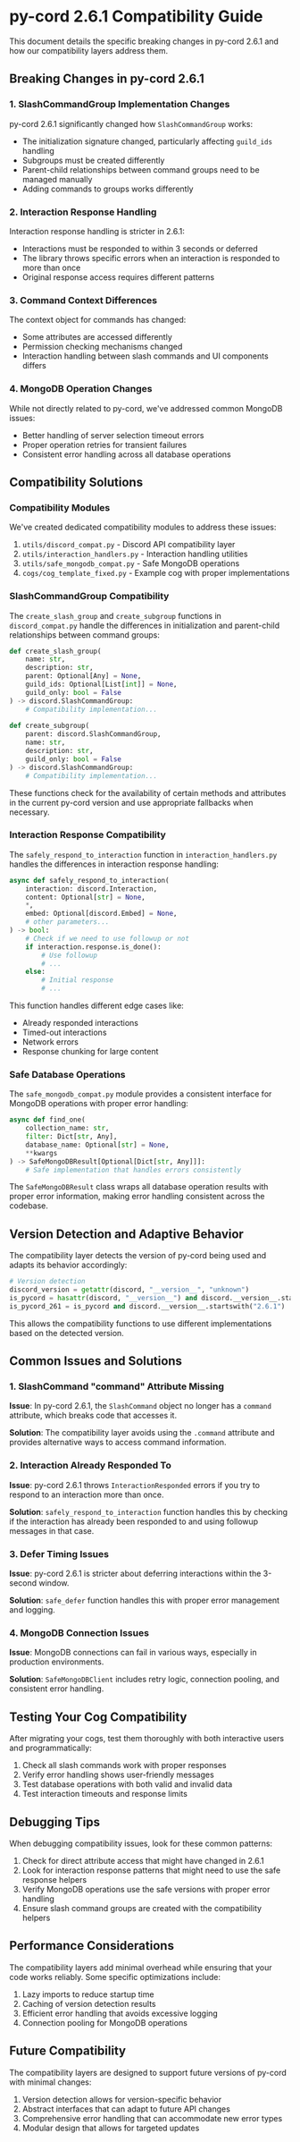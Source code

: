# py-cord 2.6.1 Compatibility Guide

This document details the specific breaking changes in py-cord 2.6.1 and how our compatibility layers address them.

## Breaking Changes in py-cord 2.6.1

### 1. SlashCommandGroup Implementation Changes

py-cord 2.6.1 significantly changed how `SlashCommandGroup` works:

- The initialization signature changed, particularly affecting `guild_ids` handling
- Subgroups must be created differently
- Parent-child relationships between command groups need to be managed manually
- Adding commands to groups works differently

### 2. Interaction Response Handling

Interaction response handling is stricter in 2.6.1:

- Interactions must be responded to within 3 seconds or deferred
- The library throws specific errors when an interaction is responded to more than once
- Original response access requires different patterns

### 3. Command Context Differences

The context object for commands has changed:

- Some attributes are accessed differently
- Permission checking mechanisms changed
- Interaction handling between slash commands and UI components differs

### 4. MongoDB Operation Changes

While not directly related to py-cord, we've addressed common MongoDB issues:

- Better handling of server selection timeout errors
- Proper operation retries for transient failures
- Consistent error handling across all database operations

## Compatibility Solutions

### Compatibility Modules

We've created dedicated compatibility modules to address these issues:

1. `utils/discord_compat.py` - Discord API compatibility layer
2. `utils/interaction_handlers.py` - Interaction handling utilities
3. `utils/safe_mongodb_compat.py` - Safe MongoDB operations
4. `cogs/cog_template_fixed.py` - Example cog with proper implementations

### SlashCommandGroup Compatibility

The `create_slash_group` and `create_subgroup` functions in `discord_compat.py` handle the differences in initialization and parent-child relationships between command groups:

```python
def create_slash_group(
    name: str,
    description: str,
    parent: Optional[Any] = None,
    guild_ids: Optional[List[int]] = None,
    guild_only: bool = False
) -> discord.SlashCommandGroup:
    # Compatibility implementation...
    
def create_subgroup(
    parent: discord.SlashCommandGroup,
    name: str,
    description: str,
    guild_only: bool = False
) -> discord.SlashCommandGroup:
    # Compatibility implementation...
```

These functions check for the availability of certain methods and attributes in the current py-cord version and use appropriate fallbacks when necessary.

### Interaction Response Compatibility

The `safely_respond_to_interaction` function in `interaction_handlers.py` handles the differences in interaction response handling:

```python
async def safely_respond_to_interaction(
    interaction: discord.Interaction,
    content: Optional[str] = None,
    *,
    embed: Optional[discord.Embed] = None,
    # other parameters...
) -> bool:
    # Check if we need to use followup or not
    if interaction.response.is_done():
        # Use followup
        # ...
    else:
        # Initial response
        # ...
```

This function handles different edge cases like:
- Already responded interactions
- Timed-out interactions
- Network errors
- Response chunking for large content

### Safe Database Operations

The `safe_mongodb_compat.py` module provides a consistent interface for MongoDB operations with proper error handling:

```python
async def find_one(
    collection_name: str,
    filter: Dict[str, Any],
    database_name: Optional[str] = None,
    **kwargs
) -> SafeMongoDBResult[Optional[Dict[str, Any]]]:
    # Safe implementation that handles errors consistently
```

The `SafeMongoDBResult` class wraps all database operation results with proper error information, making error handling consistent across the codebase.

## Version Detection and Adaptive Behavior

The compatibility layer detects the version of py-cord being used and adapts its behavior accordingly:

```python
# Version detection
discord_version = getattr(discord, "__version__", "unknown")
is_pycord = hasattr(discord, "__version__") and discord.__version__.startswith("2.")
is_pycord_261 = is_pycord and discord.__version__.startswith("2.6.1")
```

This allows the compatibility functions to use different implementations based on the detected version.

## Common Issues and Solutions

### 1. SlashCommand "command" Attribute Missing

**Issue**: In py-cord 2.6.1, the `SlashCommand` object no longer has a `command` attribute, which breaks code that accesses it.

**Solution**: The compatibility layer avoids using the `.command` attribute and provides alternative ways to access command information.

### 2. Interaction Already Responded To

**Issue**: py-cord 2.6.1 throws `InteractionResponded` errors if you try to respond to an interaction more than once.

**Solution**: `safely_respond_to_interaction` function handles this by checking if the interaction has already been responded to and using followup messages in that case.

### 3. Defer Timing Issues

**Issue**: py-cord 2.6.1 is stricter about deferring interactions within the 3-second window.

**Solution**: `safe_defer` function handles this with proper error management and logging.

### 4. MongoDB Connection Issues

**Issue**: MongoDB connections can fail in various ways, especially in production environments.

**Solution**: `SafeMongoDBClient` includes retry logic, connection pooling, and consistent error handling.

## Testing Your Cog Compatibility

After migrating your cogs, test them thoroughly with both interactive users and programmatically:

1. Check all slash commands work with proper responses
2. Verify error handling shows user-friendly messages
3. Test database operations with both valid and invalid data
4. Test interaction timeouts and response limits

## Debugging Tips

When debugging compatibility issues, look for these common patterns:

1. Check for direct attribute access that might have changed in 2.6.1
2. Look for interaction response patterns that might need to use the safe response helpers
3. Verify MongoDB operations use the safe versions with proper error handling
4. Ensure slash command groups are created with the compatibility helpers

## Performance Considerations

The compatibility layers add minimal overhead while ensuring that your code works reliably. Some specific optimizations include:

1. Lazy imports to reduce startup time
2. Caching of version detection results
3. Efficient error handling that avoids excessive logging
4. Connection pooling for MongoDB operations

## Future Compatibility

The compatibility layers are designed to support future versions of py-cord with minimal changes:

1. Version detection allows for version-specific behavior
2. Abstract interfaces that can adapt to future API changes
3. Comprehensive error handling that can accommodate new error types
4. Modular design that allows for targeted updates
